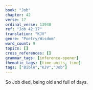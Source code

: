```yaml
---
book: "Job"
chapter: 42
verse: 17
ordinal_verse: 13940
ref: "Job 42:17"
translation: "KJV"
genre: "Poetry/Wisdom"
word_count: 9
topics: []
cross_references: []
grammar_tags: [inference-opener]
thematic_tags: [time-units, time]
tags: ["Bible","KJV","Job"]
---
```

So Job died, being old and full of days.
